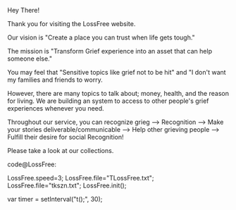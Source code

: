 

Hey There!<!-- laglaglaglaglaglaglaglaglaglaglaglag -->
<p>Thank you for visiting the LossFree website.</p>
<p>Our vision is "Create a place you can trust when life gets tough."
<p>The mission is "Transform Grief experience into an asset that can help someone else."
  
<p>You may feel that "Sensitive topics like grief not to be hit" and "I don't want my families and friends to worry. 
<p>However, there are many topics to talk about; money, health, and the reason for living. We are building an system to access to other people's grief experiences whenever you need.
<p>Throughout our service, you can recognize grieg --> Recognition --> Make your stories deliverable/communicable --> Help other grieving people --> Fulfill their desire for social Recognition!
<!-- kjdhjhgdgldjhgdwtoiewotwotjdfkjdfffsf -->

<p>Please take a look at our collections.
<!-- kjdhjhgdgldjhgdwtoiewotwotjdfkjdfffsf -->

<span id="a">code@LossFree</span>:

LossFree.speed=3;
LossFree.file="TLossFree.txt";
LossFree.file="tkszn.txt";
LossFree.init();

var timer = setInterval("t();", 30);
